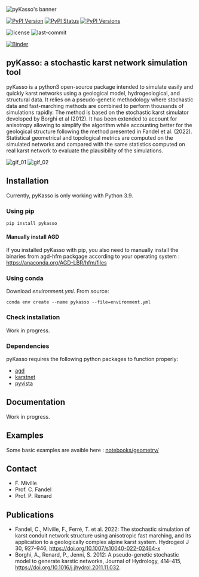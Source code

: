 ![pyKasso's banner](/docs/source/_static/pykasso_banner_logo.png)

<!-- ![]() -->
[![PyPI Version](https://img.shields.io/pypi/v/pykasso.png)](https://pypi.python.org/pypi/pykasso)
[![PyPI Status](https://img.shields.io/pypi/status/pykasso.png)](https://pypi.python.org/pypi/pykasso)
[![PyPI Versions](https://img.shields.io/pypi/pyversions/pykasso.png)](https://pypi.python.org/pypi/pykasso)

![license](https://img.shields.io/github/license/randlab/pyKasso)
![last-commit](https://img.shields.io/github/last-commit/randlab/pyKasso/dev)

[![Binder](https://mybinder.org/badge_logo.svg)](https://mybinder.org/v2/gh/randlab/pyKasso/dev)

## pyKasso: a stochastic karst network simulation tool
<!-- ![pyKasso's logo](/docs/source/_static/pykasso_logo.png) -->

pyKasso is a python3 open-source package intended to simulate easily and quickly karst networks using a geological model, hydrogeological, and structural data. It relies on a pseudo-genetic methodology where stochastic data and fast-marching methods are combined to perform thousands of simulations rapidly. The method is based on the stochastic karst simulator developed by Borghi et al (2012). It has been extended to account for anisotropy allowing to simplify the algorithm while accounting better for the geological structure following the method presented in Fandel et al. (2022). Statistical geometrical and topological metrics are computed on the simulated networks and compared with the same statistics computed on real karst network to evaluate the plausibility of the simulations.

![gif_01](/docs/source/_static/animation_01.gif)
![gif_02](/docs/source/_static/animation_02.gif)

## Installation

Currently, pyKasso is only working with Python 3.9.

### Using pip

```
pip install pykasso
```

#### Manually install AGD

If you installed pyKasso with pip, you also need to manually install the binaries from agd-hfm packgage according to your operating system : https://anaconda.org/AGD-LBR/hfm/files

### Using conda

Download *environment.yml*. From source:
```
conda env create --name pykasso --file=environment.yml
```

### Check installation

Work in progress.

<!-- ```
poetry run pytest tests/
``` -->

### Dependencies

pyKasso requires the following python packages to function properly:
- [agd](https://github.com/Mirebeau/AdaptiveGridDiscretizations)
- [karstnet](https://github.com/UniNE-CHYN/karstnet)
- [pyvista](https://github.com/pyvista/pyvista)

## Documentation

Work in progress.

## Examples

Some basic examples are avaible here : [notebooks/geometry/](https://github.com/randlab/pyKasso/tree/dev/notebooks/geometry)

## Contact

- F. Miville
- Prof. C. Fandel
- Prof. P. Renard

## Publications

- Fandel, C., Miville, F., Ferré, T. et al. 2022: The stochastic simulation of karst conduit network structure using anisotropic fast marching, and its application to a geologically complex alpine karst system. Hydrogeol J 30, 927–946, https://doi.org/10.1007/s10040-022-02464-x
- Borghi, A., Renard, P., Jenni, S. 2012: A pseudo-genetic stochastic model to generate karstic networks, Journal of Hydrology, 414–415, https://doi.org/10.1016/j.jhydrol.2011.11.032.
